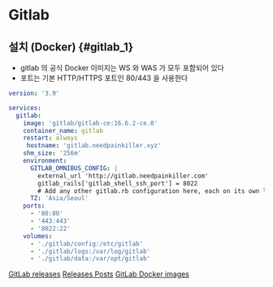 # Gitlab

## 설치 (Docker) {#gitlab_1}
- gitlab 의 공식 Docker 이미지는 WS 와 WAS 가 모두 포함되어 있다
- 포트는 기본 HTTP/HTTPS 포트인 80/443 을 사용한다

```yaml
version: '3.9'

services:
  gitlab:
    image: 'gitlab/gitlab-ce:16.6.2-ce.0'
    container_name: gitlab
    restart: always
     hostname: 'gitlab.needpainkiller.xyz'
    shm_size: '256m'
    environment:
      GITLAB_OMNIBUS_CONFIG: |
        external_url 'http://gitlab.needpainkiller.com'
        gitlab_rails['gitlab_shell_ssh_port'] = 8022
        # Add any other gitlab.rb configuration here, each on its own line
      TZ: 'Asia/Seoul'
    ports:
      - '80:80'
      - '443:443'
      - '8022:22'
    volumes:
      - './gitlab/config:/etc/gitlab'
      - './gitlab/logs:/var/log/gitlab'
      - './gitlab/data:/var/opt/gitlab'
```
<seealso>
    <category ref="official">
        <a href="https://about.gitlab.com/releases/">GitLab releases</a>
        <a href="https://about.gitlab.com/releases/categories/releases/">Releases Posts</a>
        <a href="https://docs.gitlab.com/ee/install/docker.html">GitLab Docker images</a>
    </category>
</seealso>
